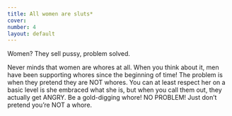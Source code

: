 ```yaml
---
title: All women are sluts*
cover: 
number: 4
layout: default
---
```


Women? They sell pussy, problem solved.

Never minds that women are whores at all. When you think about it, men have been supporting whores since the beginning of time! The problem is when they pretend they are NOT whores. You can at least respect her on a basic level is she embraced what she is, but when you call them out, they actually get ANGRY. Be a gold-digging whore! NO PROBLEM! Just don’t pretend you’re NOT a whore.